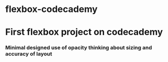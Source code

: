 # flexbox-codecademy

<h1>First flexbox project on codecademy</h1>

<h3>Minimal designed use of opacity thinking about sizing and accuracy of layout </h3>

